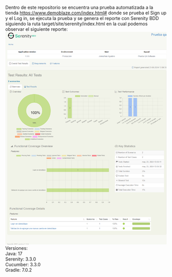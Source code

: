 Dentro de este repositorio se encuentra una prueba automatizada a la tienda https://www.demoblaze.com/index.html# 
donde se prueba el Sign up y el Log in, se ejecuta la prueba y se genera el reporte con Serenity BDD siguiendo la ruta 
target/site/serenity/index.html en la cual podemos observar el siguiente reporte: 
![](https://github.com/Jhonny071920/PruebaQA/blob/main/Serenity%20Reporte.png)
Versiones:<br>
Java: 17<br>
Serenity: 3.3.0<br>
Cucumber: 3.3.0<br>
Gradle: 7.0.2
